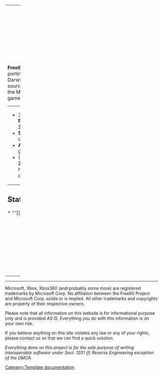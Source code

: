<table style="width:10%;">
<colgroup>
<col style="width: 0%" />
<col style="width: 0%" />
<col style="width: 0%" />
<col style="width: 0%" />
<col style="width: 0%" />
<col style="width: 0%" />
<col style="width: 0%" />
<col style="width: 0%" />
<col style="width: 0%" />
<col style="width: 0%" />
<col style="width: 0%" />
<col style="width: 0%" />
<col style="width: 0%" />
<col style="width: 0%" />
<col style="width: 0%" />
<col style="width: 0%" />
<col style="width: 0%" />
<col style="width: 0%" />
<col style="width: 0%" />
<col style="width: 3%" />
<col style="width: 0%" />
<col style="width: 0%" />
<col style="width: 0%" />
<col style="width: 0%" />
<col style="width: 0%" />
<col style="width: 0%" />
<col style="width: 0%" />
<col style="width: 0%" />
<col style="width: 0%" />
<col style="width: 0%" />
<col style="width: 0%" />
</colgroup>
<tbody>
<tr class="odd">
<td><p><strong>Free60</strong> is a project towards porting GNU/Linux, BSD, Darwin and related open-source operating systems to the Microsoft Xbox 360 video game console.</p>
<table>
<tbody>
<tr class="odd">
<td><ul>
<li>3-core <strong>PowerPC</strong>, <strong>3.2</strong> GHz</li>
<li><strong>512 MB</strong> of RAM</li>
<li><strong>ATI</strong> graphics</li>
<li>(optional) <strong>20 GB</strong> hard drive</li>
</ul></td>
<td><ul>
<li><strong>DVD</strong> drive</li>
<li>3x <strong>USB</strong> 2.0</li>
<li>100 MBit <strong>Ethernet</strong></li>
<li><strong>TV/VGA</strong> support</li>
</ul></td>
</tr>
</tbody>
</table>
<h2 id="status">Status</h2>
<p>* '''[[Run_Code</p></td>
<td><p>Run Code]]''': You can run your own code on Xbox 360 systems with kernel versions 4532 and 4548. If you own a box manufactured before 2007, upgrade to one of these versions, but to no later one.</p>
<p>* '''[[Linux_Bootloader</p></td>
<td><p>Linux Bootloader]]''': A preliminary second-stage boot loader exists.</p>
<p>* '''[[Linux_Kernel</p></td>
<td><p>Linux Kernel]]''': Patches for the Linux kernel to support a large part of the Xbox 360 hardware exist. As long as you're waiting for a convenient way to boot, you can set up your cross compiler environment.</p>
<p>* <strong>Linux Distributions</strong>: Several [[LiveCD</p></td>
<td><p>LiveCD]] variants and installation howtos for [[Debian-etch</p></td>
<td><p>Debian-etch]], [[Ubuntu7.04</p></td>
<td><p>Ubuntu7.04]] and [[Ubuntu7.10</p></td>
<td><p>Ubuntu7.10]] are available.</p>
<h2 id="documentation">Documentation</h2>
<p>* '''[[First_Steps</p></td>
<td><p>Try it out now</p></td>
<td><p>]]''': How to test out linux (almost) without altering your system.</p>
<p>* <strong>Hardware:</strong> [[CPU</p></td>
<td><p>CPU]], [[GPU</p></td>
<td><p>GPU]], [[R6T3</p></td>
<td><p>R6T3]]</p>
<p>* <strong>Software:</strong> [[Kernel</p></td>
<td><p>Kernel]], [[Hypervisor</p></td>
<td><p>Hypervisor]]</p>
<p>* <strong>Misc:</strong> [[Videos</p></td>
<td><p>Videos]], [[FAQ</p></td>
<td><p>FAQ]]</p>
<h2 id="communication">Communication</h2>
<p>There are several ways for you to get in touch with the people behind Free60 and for sharing information between users. We are an open project and therefore explicitly invite anybody to contact us and to [[Help</p></td>
<td><p>help]].</p>
<p>* '''[[IRC</p></td>
<td><p>IRC]]'''</p></td>
<td><div style="margin: 0; margin-top: 10px; margin-right: 10px; border: 1px solid #dfdfdf; padding: 0em 1em 1em 1em; background-color: #f0f0f0; align: right">
<p>'''29 Sep 2007: 3D Acceleration work has started: ''' tmbinc has released an initial version of his <a href="http://x226.org/?p=38">'gpu' library</a>. It does not yet follow a standard API (like OpenGL), but allows you to play with the 3D GPU.</p>
<p>'''8 May 2007: Updated LiveCD ready: ''' Stonersmurf mastered the updated [[LiveCD</p></td>
<td><p>LiveCD]] including the latest kernel patches. The <a href="http://downloads.sourceforge.net/free60/gentoo-livecd-xenon-beta-v2.iso">download</a> is 621MB in size. See the <a href="http://sourceforge.net/project/shownotes.php?group_id=139616&amp;release_id=506402">Release Notes</a> for details. Here is the [[Press_Release_2007-05-08</p></td>
<td><p>Press Release]].</p>
<p><strong>1 May 2007: We now have a fix for Samsung users</strong> We will soon release an updated [[LiveCD</p></td>
<td><p>LiveCD]]. If you want to build your own kernel, see [[Linux_Kernel_Development</p></td>
<td><p>Linux Kernel Development]] for patches against linux-2.6.21.</p>
<p><strong>1 Apr 2007: X.org driver and a new LiveCD</strong> No April Fools' Day joke. We have released a preliminary <a href="http://sourceforge.net/project/showfiles.php?group_id=139616&amp;package_id=227107">X.org driver</a> and Cpasjuste has built a new [[LiveCD</p></td>
<td><p>LiveCD]] which makes use of it. Unfortunately, support for Samsung drives and sound drivers are still missing.</p>
<p><strong>30 Mar 2007: Gentoo Minimal LiveCD</strong> Cpasjuste has combined the Kernel patches and latest Xell into a LiveCD. The <a href="http://sourceforge.net/project/showfiles.php?group_id=139616">download</a> is about 90MB in size and since it uses the <em>readcd</em> boot method, you may soon be able to boot it without soldering a serial connection to your Xbox 360 mainboard.</p>
<p><strong>20 Mar 2007: Linux Bootloader available</strong> tmbinc has come up with a [[Linux_Bootloader</p></td>
<td><p>Linux Bootloader]], which handles CPU initialization and loads the [[Linux_Kernel</p></td>
<td><p>Linux Kernel]] either from network or CDROM.</p>
<p><strong>8 Mar 2007: First Linux patchset available</strong> Felix Domke posted a patchset for the [[Linux_Kernel</p></td>
<td><p>Linux 2.6.20 Kernel]] to the Linux-PPC mailing list.</p>
<p><strong>1 Mar 2007: Hypervisor privilege-escalation vulnerability</strong> Some &quot;Anonymous Hacker&quot; published a <a href="http://www.securityfocus.com/archive/1/461489">security advisory</a> that will make it possible to run alternative operating systems on the Xbox 360.</p>
<p><strong>30 Dec 2006: Homebrew mock-up at 23C3</strong> An &quot;Anonymous Hacker&quot; showed a Xbox 360 running unsigned code at 23C3 conference. See more in the [[Videos</p></td>
<td><p>Videos]] section.</p>
<p><strong>7 Mar 2006: CPU Datasheet</strong> More great work from [[User:Speedy22</p></td>
<td><p>Speedy22]], this time he has created a datasheet for the Xbox 360's [[CPU</p></td>
<td><p>CPU]]. If can be found <a href="http://www.dave-bell.co.uk/~speedy22/XBOX360cpu15data.pdf">here</a>.</p>
</div></td>
</tr>
</tbody>
</table>

-----

Microsoft, Xbox, Xbox360 (and probably some more) are registered
trademarks by Microsoft Corp. No affiliation between the Free60 Project
and Microsoft Corp. exists or is implied. All other trademarks and
copyrights are property of their respective owners.

Please note that all information on this website is for informational
purpose only and is provided *AS IS*. Everything you do with this
information is on your own risk.

If you believe anything on this site violates any law or any of your
rights, please contact us so that we can find a quick solution.

*Everything done on this project is for the sole purpose of writing
interoperable software under Sect. 1201 (f) Reverse Engineering
exception of the DMCA.*

[Category:Template
documentation](Category:Template_documentation "wikilink")